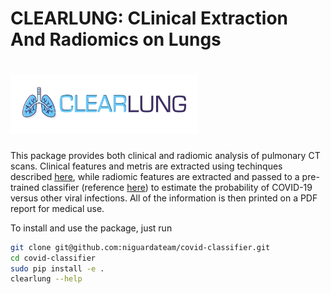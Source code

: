 # CLEARLUNG: CLinical Extraction And Radiomics on Lungs
# <img src="./web_interface/static/logo_v1.png" width=300> 

This package provides both clinical and radiomic analysis of pulmonary CT scans.
Clinical features and metris are extracted using techinques described [here](https://pubmed.ncbi.nlm.nih.gov/33567361/), while radiomic features are extracted and passed to a pre-trained classifier (reference [here](https://arxiv.org/abs/2109.13931)) to estimate the probability of COVID-19 versus other viral infections. 
All of the information is then printed on a PDF report for medical use.

To install and use the package, just run

```bash
git clone git@github.com:niguardateam/covid-classifier.git
cd covid-classifier
sudo pip install -e .
clearlung --help
